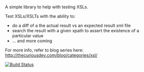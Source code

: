 A simple library to help with testing XSLs.

Test XSLs/XSLTs with the ability to:
* do a diff of a the actual result vs an expected result xml file
* search the result with a given xpath to assert the existence of a particular value
* ... and more coming

For more info, refer to blog series here: http://thecuriousdev.com/blog/categories/xsl/

[![Build Status](https://travis-ci.org/sbennettmcleish/testing-xsl.png?branch=master)](https://travis-ci.org/sbennettmcleish/testing-xsl)
